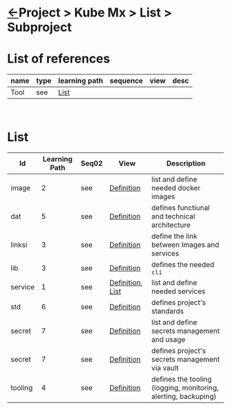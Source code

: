 <head><link rel="stylesheet" href="../../../../md.css"/><script src="../../../md.js"></script></head>

[//]: #(Reference)
[Repo_Readme]:    ../README.md
[Tool_List]:       ../list/tool_list.md
[Docker_Ep]:       ../topic/docker/README.md
[Service_Ep]:      ../topic/service/README.md
[Standard_Ep]:     ../topic/standard/README.md
[Dat_Ep]:          ../topic/dat/README.md
[Library_Ep]:      ../topic/library/README.md
[Tooling_Ep]:      ../topic/tooling/README.md
[Service_List]:    ../list/service_list.md
[Vault_Ep]:        ../topic/vault/README.md


# [&larr;][Repo_Readme]Project > Kube Mx > List > Subproject
# List of references
|name|type|learning path|sequence|view|desc|
|-|-|-|-|-|-|
|Tool|see|[List][Tool_List]|
<br>

# List
|Id|Learning Path|Seq02|View|Description|
|-|-|-|-|-|
|image|2|see|[Definition][Docker_Ep]|list and define needed docker images
|dat|5|see|[Definition][Dat_Ep]|defines functiunal and technical architecture
|linksi|3|see|[Definition][Service_Ep]|define the link between Images and services
|lib|3|see|[Definition][Library_Ep]|defines the needed  `cli`
|service|1|see|[Definition](.), [List][Service_List]|list and define needed services
|std|6|see|[Definition][Standard_Ep]|defines project's standards
|secret|7|see|[Definition][Vault_Ep]|list and define secrets management and usage
|secret|7|see|[Definition][Vault_Ep]|defines project's secrets management via vault
|tooling|4|see|[Definition][Tooling_Ep]|defines the tooling (logging, monitoring, alerting, backuping)
<br>

